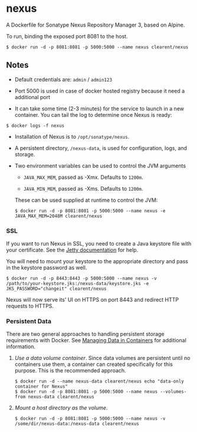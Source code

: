 # nexus


A Dockerfile for Sonatype Nexus Repository Manager 3, based on Alpine.

To run, binding the exposed port 8081 to the host.

```
$ docker run -d -p 8081:8081 -p 5000:5000 --name nexus clearent/nexus
```


## Notes

*   Default credentials are: `admin` / `admin123`

*   Port 5000 is used in case of docker hosted registry because it need a additional port

*   It can take some time (2-3 minutes) for the service to launch in a
new container.  You can tail the log to determine once Nexus is ready:

```
$ docker logs -f nexus
```

*   Installation of Nexus is to `/opt/sonatype/nexus`.  

*   A persistent directory, `/nexus-data`, is used for configuration,
logs, and storage.

*   Two environment variables can be used to control the JVM arguments

    *   `JAVA_MAX_MEM`, passed as -Xmx.  Defaults to `1200m`.

    *   `JAVA_MIN_MEM`, passed as -Xms.  Defaults to `1200m`.

    These can be used supplied at runtime to control the JVM:

    ```
    $ docker run -d -p 8081:8081 -p 5000:5000 --name nexus -e JAVA_MAX_MEM=2048M clearent/nexus
    ```


### SSL

If you want to run Nexus in SSL, you need to create a Java keystore file with your certificate. See the [Jetty documentation](http://www.eclipse.org/jetty/documentation/current/configuring-ssl.html) for help.

You will need to mount your keystore to the appropriate directory and pass in the keystore password as well.

```
$ docker run -d -p 8443:8443 -p 5000:5000 --name nexus -v /path/to/your-keystore.jks:/nexus-data/keystore.jks -e JKS_PASSWORD="changeit" clearent/nexus
```

Nexus will now serve its' UI on HTTPS on port 8443 and redirect HTTP requests to HTTPS.


### Persistent Data

There are two general approaches to handling persistent storage requirements
with Docker. See [Managing Data in Containers](https://docs.docker.com/userguide/dockervolumes/)
for additional information.

1.  *Use a data volume container*.  Since data volumes are persistent
    until no containers use them, a container can created specifically for
    this purpose.  This is the recommended approach.  

    ```
    $ docker run -d --name nexus-data clearent/nexus echo "data-only container for Nexus"
    $ docker run -d -p 8081:8081 -p 5000:5000 --name nexus --volumes-from nexus-data clearent/nexus
    ```

2.  *Mount a host directory as the volume*.

    ```
    $ docker run -d -p 8081:8081 -p 5000:5000 --name nexus -v /some/dir/nexus-data:/nexus-data clearent/nexus
    ```
